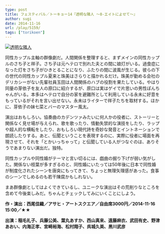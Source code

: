 ```yaml
---
type: post
title: フェスティバル／トーキョー14『透明な隣人 〜8-エイトによせて〜』
author: sugi
date: 2014-11-16
url: /play/5159/
tags: ["torikoen"]
---
```

<a href="http://i0.wp.com/asharpminor.com/wp-content/uploads/2014/11/26188_u.jpg" onclick="_gaq.push(['_trackEvent', 'outbound-article', 'http://asharpminor.com/wp-content/uploads/2014/11/26188_u.jpg', '']);" ><img src="http://i0.wp.com/asharpminor.com/wp-content/uploads/2014/11/26188_u.jpg?resize=212%2C300" alt="透明な隣人" class="alignleft size-medium wp-image-5160" data-recalc-dims="1" /></a>

同性カップル主軸の群像劇だ。人間関係を整理すると、まずメインの同性カップルのさち子と祥子。さち子は元ヘテロで別れた夫との間に娘灯がいる。過食症になった灯をさち子がひきとることになり、ふたりの間に波風が生じる。彼らの下の世代の同性カップル夏来と珠美はさらりと描かれるだけ。珠美が勤める会社のデリカシーがない先輩社員玉田は人間関係のハブの役割を果たしている。やはり同量の芽依子を友人の原口に紹介するが、原口は実はゲイで片思いの男性ぽんちゃんがいる。本多はヘテロで自分の家を避難所として利用している永未に好意をもっているがそれを言い出せない。永未はライターで祥子たちを取材する。ほかに、芽依子の妹七菜とバーのマスター風太。

演出はおもしろい。協奏曲のカデンツァみたいに何人かの役者に、ストーリーと関係なく見せ場が与えられ、歌を歌ったり、情動失禁的な演技をしたり、ラップや超人的な横転をしたり、おもしろい現代詩を奇妙な発音とイントネーションで朗読したりする。あと、伝聞ということを表現するのに、実際に役者に場面を再現させて、それを「とかいっちゃって」と伝聞している人がつなぐのは、ありそうであまりない演出だ。独特。

同性カップルや同性婚がテーマと言い切るには、戯曲の掘り下げが弱い気がした。関係ない枝葉が多すぎるのと、同性婚にいたっては50年後に日本で同性婚が制度化されたシーンを唐突にもってきて、ちょっと無理矢理感があった。食事のシーンでしめるのも若干陳腐かもしれない。

まあ群像劇としてはよくできているし、ユニークな演出はその荒削りなところを含めて今後楽しみだ。ちゃんとチェックしてみにいくことにしよう。

**作・演出：西尾佳織／アサヒ・アートスクエア／自由席3000円／2014-11-16 15:00／★★**

**出演：稲毛礼子、兵藤公美、葉丸あすか、西山真来、遠藤麻衣、武田有史、野津あおい、内海正孝、宮崎裕海、松村翔子、呉城久美、黒川武彦**
